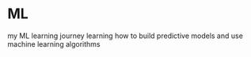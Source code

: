 # ML
my ML learning journey
learning how to build predictive models and use machine learning algorithms 
